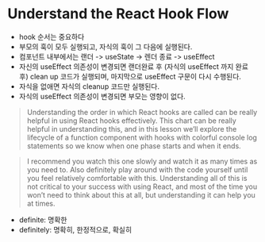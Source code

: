 # Understand the React Hook Flow

- hook 순서는 중요하다
- 부모의 훅이 모두 실행되고, 자식의 훅이 그 다음에 실행된다.
- 컴포넌트 내부에서는 랜더 -> useState -> 렌더 종료 -> useEffect
- 자신의 useEffect 의존성이 변경되면 랜더완료 후 (자식의 useEffect 까지 완료 후) clean up 코드가 실행되며, 마지막으로 useEffect 구문이 다시 수행된다.
- 자식을 없애면 자식의 cleanup 코드만 실행된다.
- 자식의 useEffect 의존성이 변경되면 부모는 영향이 없다.

> Understanding the order in which React hooks are called can be really helpful in using React hooks effectively. This chart can be really helpful in understanding this, and in this lesson we’ll explore the lifecycle of a function component with hooks with colorful console log statements so we know when one phase starts and when it ends.

> I recommend you watch this one slowly and watch it as many times as you need to. Also definitely play around with the code yourself until you feel relatively comfortable with this. Understanding all of this is not critical to your success with using React, and most of the time you won’t need to think about this at all, but understanding it can help you at times.

- definite: 명확한
- definitely: 명확히, 한정적으로, 확실히
